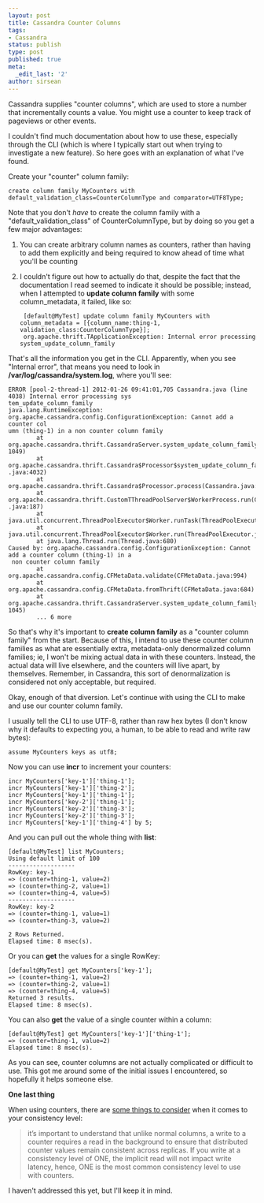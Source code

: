 ```yaml
---
layout: post
title: Cassandra Counter Columns
tags:
- Cassandra
status: publish
type: post
published: true
meta:
  _edit_last: '2'
author: sirsean
---
```

Cassandra supplies "counter columns", which are used to store a number that incrementally counts a value. You might use a counter to keep track of pageviews or other events. 

I couldn't find much documentation about how to use these, especially through the CLI (which is where I typically start out when trying to investigate a new feature). So here goes with an explanation of what I've found.

Create your "counter" column family:

    create column family MyCounters with default_validation_class=CounterColumnType and comparator=UTF8Type;

Note that you don't _have_ to create the column family with a "default\_validation\_class" of CounterColumnType, but by doing so you get a few major advantages:

1. You can create arbitrary column names as counters, rather than having to add them explicitly and being required to know ahead of time what you'll be counting
2. I couldn't figure out how to actually do that, despite the fact that the documentation I read seemed to indicate it should be possible; instead, when I attempted to **update column family** with some column\_metadata, it failed, like so:

        [default@MyTest] update column family MyCounters with column_metadata = [{column_name:thing-1, validation_class:CounterColumnType}];
        org.apache.thrift.TApplicationException: Internal error processing system_update_column_family

That's all the information you get in the CLI. Apparently, when you see "Internal error", that means you need to look in **/var/log/cassandra/system.log**, where you'll see:

    ERROR [pool-2-thread-1] 2012-01-26 09:41:01,705 Cassandra.java (line 4038) Internal error processing sys
    tem_update_column_family
    java.lang.RuntimeException: org.apache.cassandra.config.ConfigurationException: Cannot add a counter col
    umn (thing-1) in a non counter column family
            at org.apache.cassandra.thrift.CassandraServer.system_update_column_family(CassandraServer.java:
    1049)
            at org.apache.cassandra.thrift.Cassandra$Processor$system_update_column_family.process(Cassandra
    .java:4032)
            at org.apache.cassandra.thrift.Cassandra$Processor.process(Cassandra.java:2889)
            at org.apache.cassandra.thrift.CustomTThreadPoolServer$WorkerProcess.run(CustomTThreadPoolServer
    .java:187)
            at java.util.concurrent.ThreadPoolExecutor$Worker.runTask(ThreadPoolExecutor.java:886)
            at java.util.concurrent.ThreadPoolExecutor$Worker.run(ThreadPoolExecutor.java:908)
            at java.lang.Thread.run(Thread.java:680)
    Caused by: org.apache.cassandra.config.ConfigurationException: Cannot add a counter column (thing-1) in a
     non counter column family
            at org.apache.cassandra.config.CFMetaData.validate(CFMetaData.java:994)
            at org.apache.cassandra.config.CFMetaData.fromThrift(CFMetaData.java:684)
            at org.apache.cassandra.thrift.CassandraServer.system_update_column_family(CassandraServer.java:
    1045)
            ... 6 more

So that's why it's important to **create column family** as a "counter column family" from the start. Because of this, I intend to use these counter column families as what are essentially extra, metadata-only denormalized column families; ie, I won't be mixing actual data in with these counters. Instead, the actual data will live elsewhere, and the counters will live apart, by themselves. Remember, in Cassandra, this sort of denormalization is considered not only acceptable, but required.

Okay, enough of that diversion. Let's continue with using the CLI to make and use our counter column family.

I usually tell the CLI to use UTF-8, rather than raw hex bytes (I don't know why it defaults to expecting you, a human, to be able to read and write raw bytes):

    assume MyCounters keys as utf8;

Now you can use **incr** to increment your counters:

    incr MyCounters['key-1']['thing-1'];
    incr MyCounters['key-1']['thing-2'];
    incr MyCounters['key-1']['thing-1'];
    incr MyCounters['key-2']['thing-1'];
    incr MyCounters['key-2']['thing-3'];
    incr MyCounters['key-2']['thing-3'];
    incr MyCounters['key-1']['thing-4'] by 5;

And you can pull out the whole thing with **list**:

    [default@MyTest] list MyCounters;
    Using default limit of 100
    -------------------
    RowKey: key-1
    => (counter=thing-1, value=2)
    => (counter=thing-2, value=1)
    => (counter=thing-4, value=5)
    -------------------
    RowKey: key-2
    => (counter=thing-1, value=1)
    => (counter=thing-3, value=2)

    2 Rows Returned.
    Elapsed time: 8 msec(s).

Or you can **get** the values for a single RowKey:

    [default@MyTest] get MyCounters['key-1'];
    => (counter=thing-1, value=2)
    => (counter=thing-2, value=1)
    => (counter=thing-4, value=5)
    Returned 3 results.
    Elapsed time: 8 msec(s).

You can also **get** the value of a single counter within a column:

    [default@MyTest] get MyCounters['key-1']['thing-1'];
    => (counter=thing-1, value=2)
    Elapsed time: 8 msec(s).

As you can see, counter columns are not actually complicated or difficult to use. This got me around some of the initial issues I encountered, so hopefully it helps someone else.

**One last thing**

When using counters, there are [some things to consider](http://www.datastax.com/docs/1.0/ddl/column_family#about-counter-columns) when it comes to your consistency level:

> it’s important to understand that unlike normal columns, a write to a counter requires a read in the background to ensure that distributed counter values remain consistent across replicas. If you write at a consistency level of ONE, the implicit read will not impact write latency, hence, ONE is the most common consistency level to use with counters.

I haven't addressed this yet, but I'll keep it in mind.
